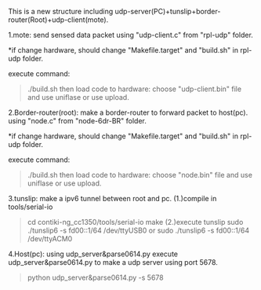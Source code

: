 This is a new structure including udp-server(PC)+tunslip+border-router(Root)+udp-client(mote).

1.mote: send sensed data packet
using "udp-client.c" from "rpl-udp" folder.

*if change hardware, should change "Makefile.target" and "build.sh" in rpl-udp folder.

execute command:
> ./build.sh
then load code to hardware: choose "udp-client.bin" file and use uniflase or use upload.

2.Border-router(root): make a border-router to forward packet to host(pc).
using "node.c" from "node-6dr-BR" folder.

*if change hardware, should change "Makefile.target" and "build.sh" in rpl-udp folder.

execute command:
> ./build.sh
then load code to hardware: choose "node.bin" file and use uniflase or use upload.

3.tunslip: make a ipv6 tunnel between root and pc.
(1.)compile in tools/serial-io
>cd contiki-ng_cc1350/tools/serial-io
>make
(2.)execute tunslip
>sudo ./tunslip6 -s fd00::1/64 /dev/ttyUSB0
or
>sudo ./tunslip6 -s fd00::1/64 /dev/ttyACM0

4.Host(pc): using udp_server&parse0614.py
execute udp_server&parse0614.py to make a udp server using port 5678.

>python udp_server&parse0614.py -s 5678


